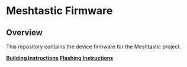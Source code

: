 # Meshtastic Firmware

## Overview

This repository contains the device firmware for the Meshtastic project.

**[Building Instructions](https://meshtastic.org/docs/development/firmware/build)**
**[Flashing Instructions](https://meshtastic.org/docs/getting-started/flashing-firmware/)**


